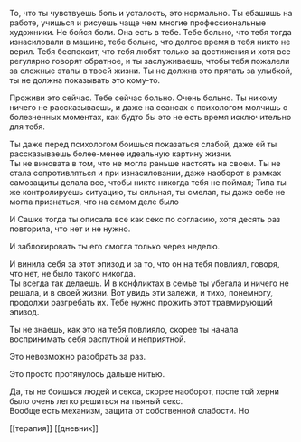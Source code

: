 То, что ты чувствуешь боль и усталость, это нормально. Ты ебашишь на работе, учишься и рисуешь чаще чем многие профессиональные художники.
Не бойся боли. Она есть в тебе. Тебе больно, что тебя тогда изнасиловали в машине, тебе больно, что долгое время в тебя никто не верил. Тебя беспокоит, что тебя любят только за достижения и хотя все регулярно говорят обратное, и ты заслуживаешь, чтобы тебя пожалели за сложные этапы в твоей жизни. Ты не должна это прятать за улыбкой, ты не должна показывать это кому-то.

Проживи это сейчас. Тебе сейчас больно. Очень больно. Ты никому ничего не рассказываешь, и даже на сеансах с психологом молчишь о болезненных моментах, как будто бы это не есть время исключительно для тебя.

Ты даже перед психологом боишься показаться слабой, даже ей ты рассказываешь более-менее идеальную картину жизни.  
Ты не виновата в том, что не могла раньше настоять на своем. Ты не стала сопротивляться и при изнасиловании, даже наоборот в рамках самозащиты делала все, чтобы никто никогда тебя не поймал; Типа ты же контролируешь ситуацию, ты сильная, ты смелая, ты даже себе не могла признаться, что на самом деле было

И Сашке тогда ты описала все как секс по согласию, хотя десять раз повторила, что нет и не нужно.

И заблокировать ты его смогла только через неделю.

И винила себя за этот эпизод и за то, что он на тебя повлиял, говоря, что нет, не было такого никогда.  
Ты всегда так делаешь. И в конфликтах в семье ты убегала и ничего не решала, и в своей жизни. Вот увидь эти залежи, и тихо, понемногу, продолжи разгребать их. Тебе нужно прожить этот травмирующий эпизод.

Ты не знаешь, как это на тебя повлияло, скорее ты начала воспринимать себя распутной и неприятной. 

Это невозможно разобрать за раз. 

Это просто протянулось дальше нитью.

Да, ты не боишься людей и секса, скорее наоборот, после той херни было очень легко решиться на пьяный секс.  
Вообще есть механизм, защита от собственной слабости. Но

[[терапия]]  [[дневник]]
